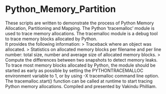 # Python_Memory_Partition
These scripts are written to demonstrate the process of Python Memory Allocation, Partitioning and Mapping. 
The Python ‘tracemalloc’ module is used to trace memory allocations. 
The tracemalloc module is a debug tool to trace memory blocks allocated by Python.  
It provides the following information: > Traceback where an object was allocated.  > Statistics on allocated memory blocks per filename and per line number: total size, number and average size of allocated memory blocks.  > Compute the differences between two snapshots to detect memory leaks. 
To trace most memory blocks allocated by Python, the module should be started as early as possible by setting the PYTHONTRACEMALLOC environment variable to 1, or by using -X tracemalloc command line option.  
The tracemalloc.start() function can be called at runtime to start tracing Python memory allocations. 
Compiled and presented by Vakindu Philliam.

